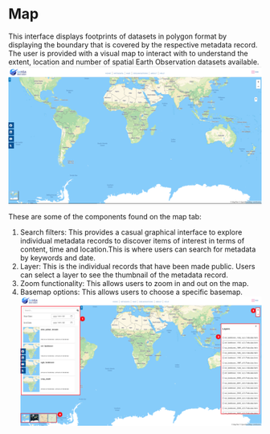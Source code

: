 # Map

This interface displays footprints of datasets in polygon format by displaying the boundary that is covered by the respective metadata record.
The user is provided with a visual map to interact with to understand the extent, location and number of spatial Earth Observation datasets available.
![Map](img/map-1.png)

These are some of the components found on the map tab:

1. Search filters: This provides a casual graphical interface to explore individual metadata records to discover items of interest in terms of content, time and location.This is where users can search for metadata by keywords and date.
2. Layer: This is the individual records that have been made public. Users can select a layer to see the thumbnail of the metadata record.
3. Zoom functionality: This allows users to zoom in and out on the map.
4. Basemap options: This allows users to choose a specific basemap.
![Map](img/map-2.png)
